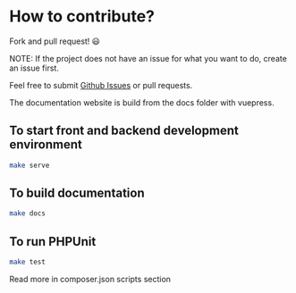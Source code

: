 # How to contribute?

Fork and pull request! 😃

NOTE: If the project does not have an issue for what you want to do, create an issue first.

Feel free to submit [Github Issues](https://github.com/lyseontech/libresign/issues) or pull requests.

The documentation website is build from the docs folder with vuepress.

## To start front and backend development environment

```bash
make serve
```

## To build documentation

```bash
make docs
```

## To run PHPUnit

```bash
make test
```

Read more in composer.json scripts section
